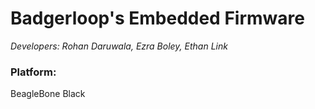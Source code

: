 # Badgerloop's Embedded Firmware
*Developers: Rohan Daruwala, Ezra Boley, Ethan Link*

### Platform: 
  BeagleBone Black
